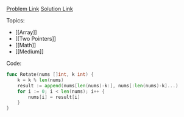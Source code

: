 [Problem Link](https://leetcode.com/problems/rotate-array)
[Solution Link](https://leetcode.com/problems/rotate-array/submissions/1403480021/)

Topics:
- [[Array]]
- [[Two Pointers]]
- [[Math]]
- [[Medium]]

Code:
```go
func Rotate(nums []int, k int) {
	k = k % len(nums)
	result := append(nums[len(nums)-k:], nums[:len(nums)-k]...)
	for i := 0; i < len(nums); i++ {
		nums[i] = result[i]
	}
}
```